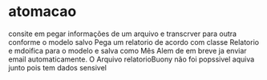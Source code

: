 # atomacao
consite em pegar informações de um arquivo e transcrver para outra conforme o modelo salvo
Pega um relatorio de acordo com classe Relatorio e mdoifica para o modelo  e salva como Mês
Alem de em breve ja enviar email automaticamente.
O Arquivo relatorioBuony não foi popssivel aquiva junto pois tem dados sensivel 
